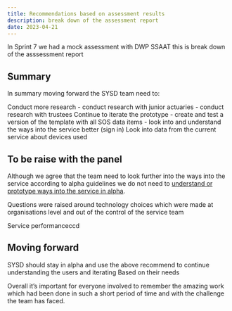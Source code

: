 ```yaml
---
title: Recommendations based on assessment results
description: break down of the assessment report
date: 2023-04-21
---
```


In Sprint 7 we had a mock assessment with DWP SSAAT this is break down of the asssessment report


##  Summary

In summary moving forward the SYSD team need to:

Conduct more research
	- conduct research with junior actuaries
	- conduct research with trustees
Continue to iterate the prototype
	- create and test a version of the template with all SOS data items
	- look into and understand the ways into the service better (sign in)
Look into data from the current service about devices used

## To be raise with the panel

Although we agree that the team need to look further into the ways into the service according to alpha guidelines we do not need to <a href="https://www.gov.uk/service-manual/agile-delivery/how-the-alpha-phase-works">understand or prototype ways into the service in alpha</a>.

Questions were raised around technology choices which were made at organisations level and out of the control of the service team

Service performanceccd 


## Moving forward

SYSD should stay in alpha and use the above recommend to continue understanding the users and iterating
Based on their needs

Overall it’s important for everyone involved to remember the amazing work which had been done in such a short period of time and with the challenge the team has faced.
